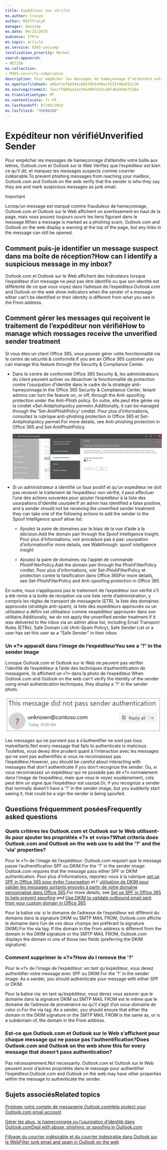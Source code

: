 ```yaml
---
title: Expéditeur non vérifié
ms.author: tracyp
author: MSFTTracyP
manager: dansimp
ms.date: 04/25/2019
audience: ITPro
ms.topic: article
ms.service: O365-seccomp
localization_priority: Normal
search.appverid:
- MET150
ms.collection:
- M365-security-compliance
description: Pour empêcher les messages de hameçonnage d’atteindre votre boîte aux lettres, Outlook.com et Outlook sur le Web Vérifiez que l’expéditeur est bien ce qu’il dit, et marquez les messages suspects comme courrier indésirable.
ms.openlocfilehash: a69af1efb634e1805f055d49ec5515f4b4252c3b
ms.sourcegitcommit: 32ecff689ae32c59a39b7633ca0f36a304e7516e
ms.translationtype: MT
ms.contentlocale: fr-FR
ms.lasthandoff: 07/09/2019
ms.locfileid: "35600260"
---
```

# <a name="unverified-sender"></a><span data-ttu-id="06cf1-103">Expéditeur non vérifié</span><span class="sxs-lookup"><span data-stu-id="06cf1-103">Unverified Sender</span></span>

<span data-ttu-id="06cf1-104">Pour empêcher les messages de hameçonnage d’atteindre votre boîte aux lettres, Outlook.com et Outlook sur le Web Vérifiez que l’expéditeur est bien ce qu’il dit, et marquez les messages suspects comme courrier indésirable.</span><span class="sxs-lookup"><span data-stu-id="06cf1-104">To prevent phishing messages from reaching your mailbox, Outlook.com and Outlook on the web verify that the sender is who they say they are and mark suspicious messages as junk email.</span></span>

> [!IMPORTANT]
> <span data-ttu-id="06cf1-105">Lorsqu’un message est marqué comme frauduleux de hameçonnage, Outlook.com et Outlook sur le Web affichent un avertissement en haut de la page, mais vous pouvez toujours ouvrir les liens figurant dans le message.</span><span class="sxs-lookup"><span data-stu-id="06cf1-105">When a message is marked as a phishing scam, Outlook.com and Outlook on the web display a warning at the top of the page, but any links in the message can still be opened.</span></span>

## <a name="how-can-i-identify-a-suspicious-message-in-my-inbox"></a><span data-ttu-id="06cf1-106">Comment puis-je identifier un message suspect dans ma boîte de réception?</span><span class="sxs-lookup"><span data-stu-id="06cf1-106">How can I identify a suspicious message in my inbox?</span></span>

<span data-ttu-id="06cf1-107">Outlook.com et Outlook sur le Web affichent des indicateurs lorsque l’expéditeur d’un message ne peut pas être identifié ou que son identité est différente de ce que vous voyez dans l’adresse de l’expéditeur.</span><span class="sxs-lookup"><span data-stu-id="06cf1-107">Outlook.com and Outlook on the web show indicators when the sender of a message either can't be identified or their identity is different from what you see in the From address.</span></span>

## <a name="how-to-manage-which-messages-receive-the-unverified-sender-treatment"></a><span data-ttu-id="06cf1-108">Comment gérer les messages qui reçoivent le traitement de l’expéditeur non vérifié</span><span class="sxs-lookup"><span data-stu-id="06cf1-108">How to manage which messages receive the unverified sender treatment</span></span> 

<span data-ttu-id="06cf1-109">Si vous êtes un client Office 365, vous pouvez gérer cette fonctionnalité via le centre de sécurité & conformité.</span><span class="sxs-lookup"><span data-stu-id="06cf1-109">If you are an Office 365 customer you can manage this feature through the Security & Compliance Center.</span></span> 

- <span data-ttu-id="06cf1-110">Dans le centre de conformité Office 365 Security &, les administrateurs du client peuvent activer ou désactiver la fonctionnalité de protection contre l’usurpation d’identité dans le cadre de la stratégie anti-hameçonnage.</span><span class="sxs-lookup"><span data-stu-id="06cf1-110">In the Office 365 Security & Compliance Center, tenant admins can turn the feature on, or off, through the Anti-spoofing protection under the Anti-Phish policy.</span></span> <span data-ttu-id="06cf1-111">En outre, elle peut être gérée via la cmdlet «Set-Antiphishpolicy permet».</span><span class="sxs-lookup"><span data-stu-id="06cf1-111">Additionally, it can be managed through the ‘Set-AntiPhishPolicy’ cmdlet.</span></span> <span data-ttu-id="06cf1-112">Pour plus d’informations, consultez la rubrique anti-phishing protection in Office 365 et Set-Antiphishpolicy permet.</span><span class="sxs-lookup"><span data-stu-id="06cf1-112">For more details, see Anti-phishing protection in Office 365 and Set-AntiPhishPolicy.</span></span>

    ![Modification des expéditeurs non authentifiés dans l’interface graphique.](media/unverified-sender-article-editing-unauthenticated-senders.jpg)

- <span data-ttu-id="06cf1-114">Si un administrateur a identifié un faux positif et qu’un expéditeur ne doit pas recevoir le traitement de l’expéditeur non vérifié, il peut effectuer l’une des actions suivantes pour ajouter l’expéditeur à la liste des usurpations d’identité usurpée:</span><span class="sxs-lookup"><span data-stu-id="06cf1-114">If an admin has identified a false positive, and a sender should not be receiving the unverified sender treatment they can take one of the following actions to add the sender to the Spoof Intelligence spoof allow list:</span></span>
        
    - <span data-ttu-id="06cf1-115">Ajoutez la paire de domaines par le biais de la vue d’aide à la décision.</span><span class="sxs-lookup"><span data-stu-id="06cf1-115">Add the domain pair through the Spoof Intelligence Insight.</span></span> <span data-ttu-id="06cf1-116">Pour plus d’informations, voir procédure pas à pas: usurpation d’information</span><span class="sxs-lookup"><span data-stu-id="06cf1-116">For more details, see Walkthrough: spoof intelligence insight</span></span>
                
    - <span data-ttu-id="06cf1-117">Ajoutez la paire de domaines via l’applet de commande PhishFilterPolicy.</span><span class="sxs-lookup"><span data-stu-id="06cf1-117">Add the domain pair through the PhishFilterPolicy cmdlet.</span></span> <span data-ttu-id="06cf1-118">Pour plus d’informations, voir Set-PhishFilterPolicy et protection contre la falsification dans Office 365</span><span class="sxs-lookup"><span data-stu-id="06cf1-118">For more details, see Set-PhishFilterPolicy and Anti-spoofing protection in Office 365</span></span>

<span data-ttu-id="06cf1-119">En outre, nous n’appliquons pas le traitement de l’expéditeur non vérifié s’il a été remis à la boîte de réception via une liste verte d’administration, y compris les règles de transport de messagerie (ETR), la liste des domaines approuvés (stratégie anti-spam), la liste des expéditeurs approuvés ou un utilisateur a défini cet utilisateur comme «expéditeur approuvé» dans son utilitaire.</span><span class="sxs-lookup"><span data-stu-id="06cf1-119">Additionally, we do not apply the unverified sender treatment if it was delivered to the inbox via an admin allow list, including Email Transport Rules (ETRs), Safe Domain List (Anti-Spam Policy), Safe Sender List or a user has set this user as a “Safe Sender” in their inbox.</span></span>

### <a name="you-see-a--in-the-sender-image"></a><span data-ttu-id="06cf1-120">Un «?» apparaît dans l’image de l’expéditeur</span><span class="sxs-lookup"><span data-stu-id="06cf1-120">You see a '?' in the sender image</span></span>

<span data-ttu-id="06cf1-121">Lorsque Outlook.com et Outlook sur le Web ne peuvent pas vérifier l’identité de l’expéditeur à l’aide des techniques d’authentification de messagerie, ils affichent un «?» dans la photo de l’expéditeur.</span><span class="sxs-lookup"><span data-stu-id="06cf1-121">When Outlook.com and Outlook on the web can't verify the identity of the sender using email authentication techniques, they display a '?' in the sender photo.</span></span> 

![Le message n’a pas passé la vérification](media/message-did-not-pass-verification.jpg)

<span data-ttu-id="06cf1-123">Les messages qui ne parvient pas à s’authentifier ne sont pas tous malveillants.</span><span class="sxs-lookup"><span data-stu-id="06cf1-123">Not every message that fails to authenticate is malicious.</span></span> <span data-ttu-id="06cf1-124">Toutefois, vous devez être prudent quant à l’interaction avec les messages qui ne sont pas authentifiés si vous ne reconnaissez pas l’expéditeur.</span><span class="sxs-lookup"><span data-stu-id="06cf1-124">However, you should be careful about interacting with messages that don't authenticate if you don't recognize the sender.</span></span> <span data-ttu-id="06cf1-125">Ou, si vous reconnaissez un expéditeur qui ne possède pas de «?» normalement dans l’image de l’expéditeur, mais que vous le voyez soudainement, cela peut être un signe que l’expéditeur est usurpé.</span><span class="sxs-lookup"><span data-stu-id="06cf1-125">Or, if you recognize a sender that normally doesn't have a '?' in the sender image, but you suddenly start seeing it, that could be a sign the sender is being spoofed.</span></span>

## <a name="frequently-asked-questions"></a><span data-ttu-id="06cf1-126">Questions fréquemment posées</span><span class="sxs-lookup"><span data-stu-id="06cf1-126">Frequently asked questions</span></span>

### <a name="what-criteria-does-outlookcom-and-outlook-on-the-web-use-to-add-the--and-the-via-properties"></a><span data-ttu-id="06cf1-127">Quels critères les Outlook.com et Outlook sur le Web utilisent-ils pour ajouter les propriétés «?» et «via»?</span><span class="sxs-lookup"><span data-stu-id="06cf1-127">What criteria does Outlook.com and Outlook on the web use to add the '?' and the 'via' properties?</span></span>

<span data-ttu-id="06cf1-128">Pour le «?» de l’image de l’expéditeur: Outlook.com requiert que le message passe l’authentification SPF ou DKIM.</span><span class="sxs-lookup"><span data-stu-id="06cf1-128">For the '?' in the sender image:  Outlook.com requires that the message pass either SPF or DKIM authentication.</span></span> <span data-ttu-id="06cf1-129">Pour plus d’informations, reportez-vous à la rubrique [set up SPF in Office 365 pour éviter l’usurpation](set-up-spf-in-office-365-to-help-prevent-spoofing.md) et l' [utilisation de DKIM pour valider les messages sortants envoyés à partir de votre domaine personnalisé dans Office 365](use-dkim-to-validate-outbound-email.md).</span><span class="sxs-lookup"><span data-stu-id="06cf1-129">For more details, see [Set up SPF in Office 365 to help prevent spoofing](set-up-spf-in-office-365-to-help-prevent-spoofing.md) and [Use DKIM to validate outbound email sent from your custom domain in Office 365](use-dkim-to-validate-outbound-email.md).</span></span>

<span data-ttu-id="06cf1-130">Pour la balise via: si le domaine de l’adresse de l’expéditeur est différent du domaine dans la signature DKIM ou SMTP MAIL FROM, Outlook.com affiche le domaine dans l’un de ces deux champs (en préférant la signature DKIM).</span><span class="sxs-lookup"><span data-stu-id="06cf1-130">For the via tag: If the domain in the From address is different from the domain in the DKIM signature or the SMTP MAIL FROM, Outlook.com displays the domain in one of those two fields (preferring the DKIM signature).</span></span>

### <a name="how-do-i-remove-the-"></a><span data-ttu-id="06cf1-131">Comment supprimer le «?»?</span><span class="sxs-lookup"><span data-stu-id="06cf1-131">How do I remove the '?'</span></span>

<span data-ttu-id="06cf1-132">Pour le «?» de l’image de l’expéditeur: en tant qu’expéditeur, vous devez authentifier votre message avec SPF ou DKIM.</span><span class="sxs-lookup"><span data-stu-id="06cf1-132">For the '?' in the sender image: As a sender, you should authenticate your message with either SPF or DKIM.</span></span>

<span data-ttu-id="06cf1-133">Pour la balise via: en tant qu’expéditeur, vous devez vous assurer que le domaine dans la signature DKIM ou SMTP MAIL FROM est le même que le domaine de l’adresse de provenance ou qu’il s’agit d’un sous-domaine de celui-ci.</span><span class="sxs-lookup"><span data-stu-id="06cf1-133">For the via tag: As a sender, you should ensure that either the domain in the DKIM signature or the SMTP MAIL FROM is the same as, or is a subdomain of, the domain in the From address.</span></span>

### <a name="does-outlookcom-and-outlook-on-the-web-show-this-for-every-message-that-doesnt-pass-authentication"></a><span data-ttu-id="06cf1-134">Est-ce que Outlook.com et Outlook sur le Web s’affichent pour chaque message qui ne passe pas l’authentification?</span><span class="sxs-lookup"><span data-stu-id="06cf1-134">Does Outlook.com and Outlook on the web show this for every message that doesn’t pass authentication?</span></span>

<span data-ttu-id="06cf1-135">Pas nécessairement.</span><span class="sxs-lookup"><span data-stu-id="06cf1-135">Not necessarily.</span></span> <span data-ttu-id="06cf1-136">Outlook.com et Outlook sur le Web peuvent avoir d’autres propriétés dans le message pour authentifier l’expéditeur.</span><span class="sxs-lookup"><span data-stu-id="06cf1-136">Outlook.com and Outlook on the web may have other properties within the message to authenticate the sender.</span></span>

## <a name="related-topics"></a><span data-ttu-id="06cf1-137">Sujets associés</span><span class="sxs-lookup"><span data-stu-id="06cf1-137">Related topics</span></span>

[<span data-ttu-id="06cf1-138">Protéger votre compte de messagerie Outlook.com</span><span class="sxs-lookup"><span data-stu-id="06cf1-138">Help protect your Outlook.com email account</span></span>](https://support.office.com/article/a4f20fc5-4307-4ece-8231-6d4d4bd8a9ba)

[<span data-ttu-id="06cf1-139">Gérer les abus, le hameçonnage ou l’usurpation d’identité dans Outlook.com</span><span class="sxs-lookup"><span data-stu-id="06cf1-139">Deal with abuse, phishing, or spoofing in Outlook.com</span></span>](https://support.office.com/article/0d882ea5-eedc-4bed-aebc-079ffa1105a3)

[<span data-ttu-id="06cf1-140">Filtrage du courrier indésirable et du courrier indésirable dans Outlook sur le Web</span><span class="sxs-lookup"><span data-stu-id="06cf1-140">Filter junk email and spam in Outlook on the web</span></span>](https://support.office.com/article/db786e79-54e2-40cc-904f-d89d57b7f41d)

